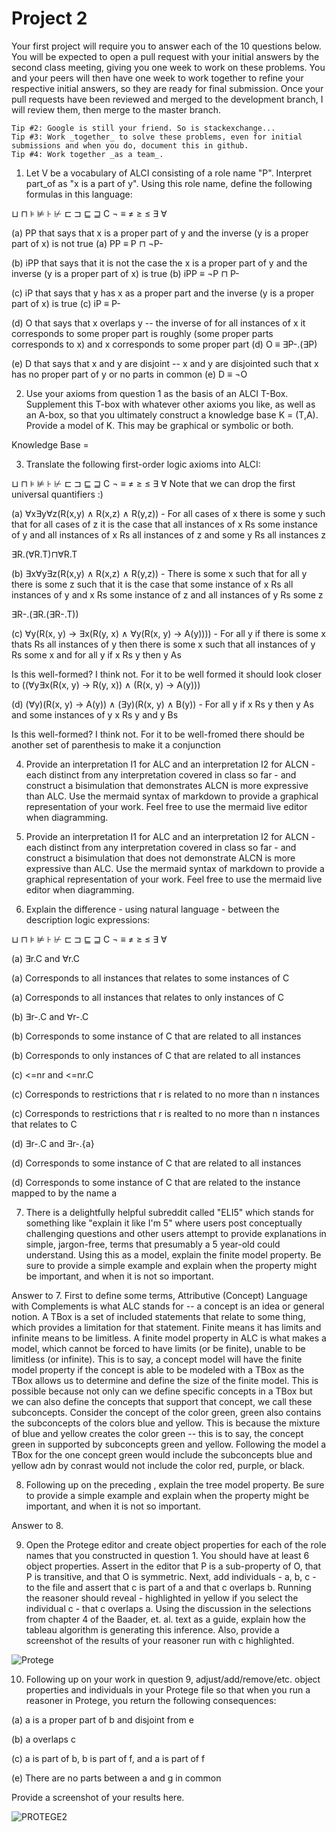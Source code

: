 # Project 2

Your first project will require you to answer each of the 10 questions below.  You will be expected to open a pull request with your initial answers by the second class meeting, giving you one week to work on these problems. You and your peers will then have one week to work together to refine your respective initial answers, so they are ready for final submission. Once your pull requests have been reviewed and merged to the development branch, I will review them, then merge to the master branch. 

```Tip #1: Carefully study the Baader, et. al. selections assigned on bisimulation; it is deceptively subtle, and quite powerful. 
Tip #2: Google is still your friend. So is stackexchange...
Tip #3: Work _together_ to solve these problems, even for initial submissions and when you do, document this in github. 
Tip #4: Work together _as a team_. 
```

1. Let V be a vocabulary of ALCI consisting of a role name "P". Interpret part_of as "x is a part of y". Using this role name, define the following formulas in this language:

⊔ ⊓ ⊧ ⊭ ⊦ ⊬ ⊏ ⊐ ⊑ ⊒ C ¬ ≡ ≠ ≥ ≤ ∃ ∀

  (a)  PP that says that x is a proper part of y and the inverse (y is a proper part of x) is not true 
  (a)  PP ≡ P ⊓ ¬P- 
  
  (b) iPP that says that it is not the case the x is a proper part of y and the inverse (y is a proper part of x) is true
  (b) iPP ≡ ¬P ⊓ P-
  
  (c) iP that says that y has x as a proper part and the inverse (y is a proper part of x) is true
  (c) iP ≡ P-
   
  (d)  O that says that x overlaps y -- the inverse of for all instances of x it corresponds to some proper part is roughly (some proper parts corresponds to x) and x corresponds to some proper part
  (d)  O ≡ ∃P-.(∃P)
  
  (e)  D that says that x and y are disjoint -- x and y are disjointed such that x has no proper part of y or no parts in common 
  (e)  D ≡ ¬O 
  
2. Use your axioms from question 1 as the basis of an ALCI T-Box. Supplement this T-box with whatever other axioms you like, as well as an A-box, so that you ultimately construct a knowledge base K = (T,A). Provide a model of K. This may be graphical or symbolic or both.


   
Knowledge Base = 

3. Translate the following first-order logic axioms into ALCI:

⊔ ⊓ ⊧ ⊭ ⊦ ⊬ ⊏ ⊐ ⊑ ⊒ C ¬ ≡ ≠ ≥ ≤ ∃ ∀
Note that we can drop the first universal quantifiers :)


(a) ∀x∃y∀z(R(x,y) ∧ R(x,z) ∧ R(y,z)) - For all cases of x there is some y such that for all cases of z it is the case that all instances of x Rs some instance of y and all instances of x Rs all instances of z and some y Rs all instances z
 
∃R.(∀R.T)⊓∀R.T

(b) ∃x∀y∃z(R(x,y) ∧ R(x,z) ∧ R(y,z)) - There is some x such that for all y there is some z such that it is the case that some instance of x Rs all instances of y and x Rs some instance of z and all instances of y Rs some z

∃R-.(∃R.(∃R-.T))

(c) ∀y(R(x, y) → ∃x(R(y, x) ∧ ∀y(R(x, y) → A(y)))) - For all y if there is some x thats Rs all instances of y then there is some x such that all instances of y Rs some x and for all y if x Rs y then y As

Is this well-formed? I think not. For it to be well formed it should look closer to  ((∀y∃x(R(x, y) → R(y, x)) ∧ (R(x, y) → A(y)))

(d) (∀y)(R(x, y) → A(y)) ∧ (∃y)(R(x, y) ∧ B(y)) - For all y if x Rs y then y As and some instances of y x Rs y and y Bs

Is this well-formed? I think not. For it to be well-fromed there should be another set of parenthesis to make it a conjunction

4. Provide an interpretation I1 for ALC and an interpretation I2 for ALCN - each distinct from any interpretation covered in class so far - and construct a bisimulation that demonstrates ALCN is more expressive than ALC. Use the mermaid syntax of markdown to provide a graphical representation of your work. Feel free to use the mermaid live editor when diagramming.



5. Provide an interpretation I1 for ALC and an interpretation I2 for ALCN - each distinct from any interpretation covered in class so far - and construct a bisimulation that does not demonstrate ALCN is more expressive than ALC. Use the mermaid syntax of markdown to provide a graphical representation of your work. Feel free to use the mermaid live editor when diagramming.



6. Explain the difference - using natural language - between the description logic expressions:

⊔ ⊓ ⊧ ⊭ ⊦ ⊬ ⊏ ⊐ ⊑ ⊒ C ¬ ≡ ≠ ≥ ≤ ∃ ∀

(a) ∃r.C and ∀r.C

(a) Corresponds to all instances that relates to some instances of C

(a) Corresponds to all instances that relates to only instances of C

(b) ∃r-.C and ∀r-.C

(b) Corresponds to some instance of C that are related to all instances

(b) Corresponds to only instances of C that are related to all instances

(c) <=nr and <=nr.C

(c) Corresponds to restrictions that r is related to no more than n instances

(c) Corresponds to restrictions that r is realted to no more than n instances that relates to C

(d) ∃r-.C and ∃r-.{a} 

(d) Corresponds to some instance of C that are related to all instances

(d) Corresponds to some instance of C that are related to the instance mapped to by the name a

7. There is a delightfully helpful subreddit called "ELI5" which stands for something like "explain it like I'm 5" where users post conceptually challenging questions and other users attempt to provide explanations in simple, jargon-free, terms that presumably a 5 year-old could understand. Using this as a model, explain the finite model property. Be sure to provide a simple example and explain when the property might be important, and when it is not so important.

Answer to 7. First to define some terms, Attributive (Concept) Language with Complements is what ALC stands for -- a concept is an idea or general notion. A TBox is a set of included statements that relate to some thing, which provides a limitation for that statement. Finite means it has limits and infinite means to be limitless.  A finite model property in ALC is what makes a model, which cannot be forced to have limits (or be finite), unable to be limitless (or infinite). This is to say, a concept model will have the finite model property if the concept is able to be modeled with a TBox as the TBox allows us to determine and define the size of the finite model. This is possible because not only can we define specific concepts in a TBox but we can also define the concepts that support that concept, we call these subconcepts. Consider the concept of the color green, green also contains the subconcepts of the colors blue and yellow. This is because the mixture of blue and yellow creates the color green -- this is to say, the concept green in supported by subconcepts green and yellow. Following the model a TBox for the one concept green would include the subconcepts blue and yellow adn by conrast would not include the color red, purple, or black. 

8. Following up on the preceding , explain the tree model property. Be sure to provide a simple example and explain when the property might be important, and when it is not so important.

Answer to 8. 

9. Open the Protege editor and create object properties for each of the role names that you constructed in question 1. You should have at least 6 object properties. Assert in the editor that P is a sub-property of O, that P is transitive, and that O is symmetric. Next, add individuals - a, b, c - to the file and assert that c is part of a and that c overlaps b. Running the reasoner should reveal - highlighted in yellow if you select the individual c - that c overlaps a. Using the discussion in the selections from chapter 4 of the Baader, et. al. text as a guide, explain how the tableau algorithm is generating this inference. Also, provide a screenshot of the results of your reasoner run with c highlighted.

![Protege](https://user-images.githubusercontent.com/123985147/221044462-590df2a7-230f-438d-863d-0da5b661fbeb.png)


10. Following up on your work in question 9, adjust/add/remove/etc. object properties and individuals in your Protege file so that when you run a reasoner in Protege, you return the following consequences:

  (a) a is a proper part of b and disjoint from e
  
  (b) a overlaps c
  
  (c) a is part of b, b is part of f, and a is part of f
  
  (e) There are no parts between a and g in common
  
Provide a screenshot of your results here.

![PROTEGE2](https://user-images.githubusercontent.com/123985147/221046071-9b2c21be-4508-47d3-813b-93b5838a0414.png)
